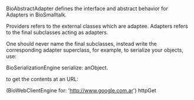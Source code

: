 BioAbstractAdapter defines the interface and abstract behavior for Adapters in BioSmalltalk.

Providers refers to the external classes which are adaptee.
Adapters refers to the final subclasses acting as adapters.

One should never name the final subclasses, instead write the corresponding adapter superclass, for example, to serialize your objects, use:

BioSerializationEngine serialize: anObject.

to get the contents at an URL:

(BioWebClientEngine for: 'http://www.google.com.ar') httpGet
